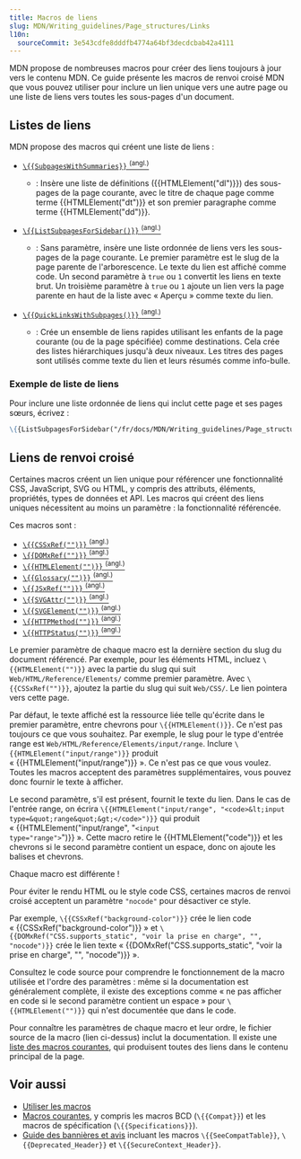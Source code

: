 ```yaml
---
title: Macros de liens
slug: MDN/Writing_guidelines/Page_structures/Links
l10n:
  sourceCommit: 3e543cdfe8dddfb4774a64bf3decdcbab42a4111
---
```


MDN propose de nombreuses macros pour créer des liens toujours à jour vers le contenu MDN. Ce guide présente les macros de renvoi croisé MDN que vous pouvez utiliser pour inclure un lien unique vers une autre page ou une liste de liens vers toutes les sous-pages d'un document.

## Listes de liens

MDN propose des macros qui créent une liste de liens&nbsp;:

- [`\{{SubpagesWithSummaries}}` <sup>(angl.)</sup>](https://github.com/mdn/rari/blob/main/crates/rari-doc/src/templ/templs/subpages_with_summaries.rs)
  - : Insère une liste de définitions ({{HTMLElement("dl")}}) des sous-pages de la page courante, avec le titre de chaque page comme terme {{HTMLElement("dt")}} et son premier paragraphe comme terme {{HTMLElement("dd")}}.

- [`\{{ListSubpagesForSidebar()}}` <sup>(angl.)</sup>](https://github.com/mdn/rari/blob/main/crates/rari-doc/src/templ/templs/list_subpages_for_sidebar.rs)
  - : Sans paramètre, insère une liste ordonnée de liens vers les sous-pages de la page courante. Le premier paramètre est le slug de la page parente de l'arborescence. Le texte du lien est affiché comme code. Un second paramètre à `true` ou `1` convertit les liens en texte brut. Un troisième paramètre à `true` ou `1` ajoute un lien vers la page parente en haut de la liste avec «&nbsp;Aperçu&nbsp;» comme texte du lien.

- [`\{{QuickLinksWithSubpages()}}` <sup>(angl.)</sup>](https://github.com/mdn/rari/blob/main/crates/rari-doc/src/templ/templs/quick_links_with_subpages.rs)
  - : Crée un ensemble de liens rapides utilisant les enfants de la page courante (ou de la page spécifiée) comme destinations. Cela crée des listes hiérarchiques jusqu'à deux niveaux. Les titres des pages sont utilisés comme texte du lien et leurs résumés comme info-bulle.

### Exemple de liste de liens

Pour inclure une liste ordonnée de liens qui inclut cette page et ses pages sœurs, écrivez&nbsp;:

```md
\{{ListSubpagesForSidebar("/fr/docs/MDN/Writing_guidelines/Page_structures/Macros", 1)}}
```

## Liens de renvoi croisé

Certaines macros créent un lien unique pour référencer une fonctionnalité CSS, JavaScript, SVG ou HTML, y compris des attributs, éléments, propriétés, types de données et API. Les macros qui créent des liens uniques nécessitent au moins un paramètre&nbsp;: la fonctionnalité référencée.

Ces macros sont&nbsp;:

- [`\{{CSSxRef("")}}` <sup>(angl.)</sup>](https://github.com/mdn/rari/blob/main/crates/rari-doc/src/templ/templs/links/cssxref.rs)
- [`\{{DOMxRef("")}}` <sup>(angl.)</sup>](https://github.com/mdn/rari/blob/main/crates/rari-doc/src/templ/templs/links/domxref.rs)
- [`\{{HTMLElement("")}}` <sup>(angl.)</sup>](https://github.com/mdn/rari/blob/main/crates/rari-doc/src/templ/templs/links/htmlxref.rs)
- [`\{{Glossary("")}}` <sup>(angl.)</sup>](https://github.com/mdn/rari/blob/main/crates/rari-doc/src/templ/templs/glossary.rs)
- [`\{{JSxRef("")}}` <sup>(angl.)</sup>](https://github.com/mdn/rari/blob/main/crates/rari-doc/src/templ/templs/links/jsxref.rs)
- [`\{{SVGAttr("")}}` <sup>(angl.)</sup>](https://github.com/mdn/rari/blob/main/crates/rari-doc/src/templ/templs/links/svgattr.rs)
- [`\{{SVGElement("")}}` <sup>(angl.)</sup>](https://github.com/mdn/rari/blob/main/crates/rari-doc/src/templ/templs/links/svgxref.rs)
- [`\{{HTTPMethod("")}}` <sup>(angl.)</sup>](https://github.com/mdn/rari/blob/main/crates/rari-doc/src/templ/templs/links/http.rs)
- [`\{{HTTPStatus("")}}` <sup>(angl.)</sup>](https://github.com/mdn/rari/blob/main/crates/rari-doc/src/templ/templs/links/http.rs)

Le premier paramètre de chaque macro est la dernière section du slug du document référencé. Par exemple, pour les éléments HTML, incluez `\{{HTMLElement("")}}` avec la partie du slug qui suit `Web/HTML/Reference/Elements/` comme premier paramètre. Avec `\{{CSSxRef("")}}`, ajoutez la partie du slug qui suit `Web/CSS/`. Le lien pointera vers cette page.

Par défaut, le texte affiché est la ressource liée telle qu'écrite dans le premier paramètre, entre chevrons pour `\{{HTMLElement()}}`. Ce n'est pas toujours ce que vous souhaitez. Par exemple, le slug pour le type d'entrée range est `Web/HTML/Reference/Elements/input/range`. Inclure `\{{HTMLElement("input/range")}}` produit «&nbsp;{{HTMLElement("input/range")}}&nbsp;». Ce n'est pas ce que vous voulez. Toutes les macros acceptent des paramètres supplémentaires, vous pouvez donc fournir le texte à afficher.

Le second paramètre, s'il est présent, fournit le texte du lien. Dans le cas de l'entrée range, on écrira `\{{HTMLElement("input/range", "<code>&lt;input type=&quot;range&quot;&gt;</code>")}}` qui produit «&nbsp;{{HTMLElement("input/range", "<code>&lt;input type=&quot;range&quot;&gt;</code>")}}&nbsp;». Cette macro retire le {{HTMLElement("code")}} et les chevrons si le second paramètre contient un espace, donc on ajoute les balises et chevrons.

Chaque macro est différente&nbsp;!

Pour éviter le rendu HTML ou le style code CSS, certaines macros de renvoi croisé acceptent un paramètre `"nocode"` pour désactiver ce style.

Par exemple, `\{{CSSxRef("background-color")}}` crée le lien code «&nbsp;{{CSSxRef("background-color")}}&nbsp;» et `\{{DOMxRef("CSS.supports_static", "voir la prise en charge", "", "nocode")}}` crée le lien texte «&nbsp;{{DOMxRef("CSS.supports_static", "voir la prise en charge", "", "nocode")}}&nbsp;».

Consultez le code source pour comprendre le fonctionnement de la macro utilisée et l'ordre des paramètres&nbsp;: même si la documentation est généralement complète, il existe des exceptions comme «&nbsp;ne pas afficher en code si le second paramètre contient un espace&nbsp;» pour `\{{HTMLElement("")}}` qui n'est documentée que dans le code.

Pour connaître les paramètres de chaque macro et leur ordre, le fichier source de la macro (lien ci-dessus) inclut la documentation. Il existe une [liste des macros courantes](/fr/docs/MDN/Writing_guidelines/Page_structures/Macros/Commonly_used_macros), qui produisent toutes des liens dans le contenu principal de la page.

## Voir aussi

- [Utiliser les macros](/fr/docs/MDN/Writing_guidelines/Page_structures/Macros)
- [Macros courantes](/fr/docs/MDN/Writing_guidelines/Page_structures/Macros/Commonly_used_macros), y compris les macros BCD (`\{{Compat}}`) et les macros de spécification (`\{{Specifications}}`).
- [Guide des bannières et avis](/fr/docs/MDN/Writing_guidelines/Page_structures/Banners_and_notices) incluant les macros `\{{SeeCompatTable}}`, `\{{Deprecated_Header}}` et `\{{SecureContext_Header}}`.
